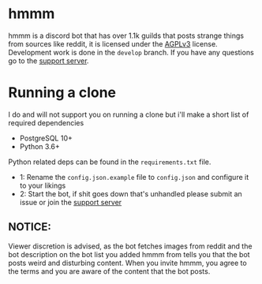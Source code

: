 # hmmm
hmmm is a discord bot that has over 1.1k guilds that posts strange things from sources like reddit, it is
licensed under the [AGPLv3](https://www.gnu.org/licenses/agpl-3.0.en.html) license. Development work is done in the `develop` branch. If you have any questions go to the [support server](https://discord.gg/Kghqehz).


# Running a clone

I do and will not support you on running a clone but i'll make a short list of required dependencies

- PostgreSQL 10+
- Python 3.6+

Python related deps can be found in the `requirements.txt` file. 

- 1: Rename the `config.json.example` file to `config.json` and configure it to your likings
- 2: Start the bot, if shit goes down that's unhandled please submit an issue or join the [support server](https://discord.gg/Kghqehz)

## NOTICE:

Viewer discretion is advised, as the bot fetches images from reddit and the bot description on the bot list you added hmmm from tells you that the bot posts weird and disturbing content. When you invite hmmm, you agree to the terms and you are aware of the content that the bot posts.